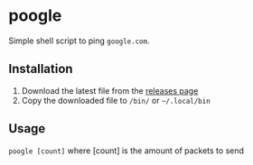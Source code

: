 # poogle
Simple shell script to ping `google.com`.

## Installation

1. Download the latest file from the [releases page](https://github.com/Cutotopo/poogle/releases)
2. Copy the downloaded file to `/bin/` or `~/.local/bin`

## Usage
`poogle [count]` where \[count\] is the amount of packets to send
